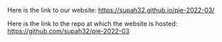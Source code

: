 Here is the link to our website: <a href="https://supah32.github.io/pie-2022-03/" target="_blank">https://supah32.github.io/pie-2022-03/</a>


Here is the link to the repo at which the website is hosted: <a href="https://github.com/supah32/pie-2022-03" target="_blank">https://github.com/supah32/pie-2022-03</a> 
